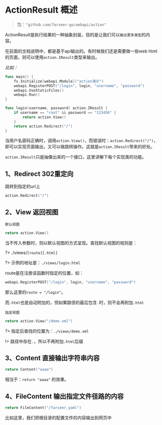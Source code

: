 # ActionResult 概述
> 包：`"github.com/farseer-go/webapi/action"`

ActionResult是执行结果的一种抽象封装，目的是让我们可以`输出更多类型`的内容。

在前面的文档说明中，都是基于api输出的。有时候我们还是需要做一些web html的页面，则可以使用`action.IResult`类型来输出。

_比如：_
```go
func main() {
	fs.Initialize[webapi.Module]("action演示")
	webapi.RegisterPOST("/login", login, "username", "password")
	webapi.UseStaticFiles()
	webapi.Run()
}

func login(username, password) action.IResult {
	if username == "root" && password == "123456" {
		return action.View()
	}
	return action.Redirect("/")
}
```

当用户名密码正确时，调用`action.View()`，而错误时：`action.Redirect("/")`，即可以实现页面输出，又可以做跳转操作。这就是`action.IResult`带来的好处。

`action.IResult`只是抽像出来的一个接口，这里讲解下每个实现类的功能。

## 1、Redirect 302重定向
跳转到指定的url上
```go
action.Redirect("/")
```
## 2、View 返回视图
`默认视图`
```go
return action.View()
```
当不传入参数时，则以默认视图的方式呈现。查找默认视图的规则是：

?> ./views/`[route][.html]`

?>  示例的地址是：`./views/login.html`

route是在注册该函数时指定的位置，如：
```go
webapi.RegisterPOST("/login", login, "username", "password")
```
那么这里的`route = "/login"`。

而`.html`也是自动附加的，但如果路径的最后包含`.`时，则不会再附加`.html`

`指定视图`
```go
return action.View("/demo.xml")
```
?>  指定后查找的位置为：`./views/demo.xml`

!> 路径中存在`.`，所以不再附加`.html`后缀
## 3、Content 直接输出字符串内容
```go
return Content("aaaa")
```
相当于：`return "aaaa"` 的效果。
## 4、FileContent 输出指定文件径路的内容
```go
return FileContent("/farseer.yaml")
```
比如这里，我们把根目录的配置文件的内容输出到网页中